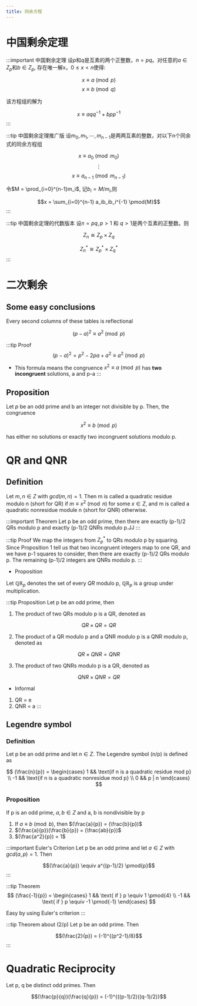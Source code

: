 ```yaml
---
title: 同余方程
---
```


# 中国剩余定理

:::important 中国剩余定理
设$p$和$q$是互素的两个正整数，$n = pq$。对任意的$a \in Z_p$和$b \in Z_p$, 存在唯一解x，$0 \leq x < n$使得:

$$x \equiv a \pmod{p}$$
$$x \equiv b \pmod{q}$$

该方程组的解为

$$x \equiv aqq^{-1} + bpp^{-1}$$
:::

:::tip 中国剩余定理推广版
设$m_0, m_1, \cdots, m_{n-1}$是两两互素的整数，对以下n个同余式的同余方程组

$$x \equiv a_0 \pmod{m_0}$$
$$\vdots$$
$$x \equiv a_{n-1} \pmod{m_{n-1}}$$

令$M = \prod_{i=0}^{n-1}m_i$, 记$b_i = M/m_i$,则

$$x = \sum_{i=0}^{n-1} a_ib_ib_i^{-1} \pmod{M}$$
:::

:::tip 中国剩余定理的代数版本
设$n=pq, p > 1 \text{ 和 } q > 1$是两个互素的正整数。则

$$Z_n \cong Z_p \times Z_q$$

$$Z^*_n \cong Z^*_p \times Z^*_q$$
:::

# 二次剩余

## Some easy conclusions

Every second columns of these tables is reflectional 

$$(p-a)^2 \equiv a^2 \pmod{p}$$

:::tip Proof
$$(p-a)^2 = p^2 - 2pa + a^2 \equiv a^2 \pmod{p}$$

- This formula means the congruence $x^2 \equiv a \pmod{p}$ has **two incongruent** solutions, a and p-a
:::

## Proposition

Let $p$ be an odd prime and b an integer not divisible by p. Then, the congruence 

$$x^2 \equiv b \pmod{p}$$

has either no solutions or exactly two incongruent solutions modulo p.

# QR and QNR

## Definition

Let $m, n \in Z$ with $gcd(m, n) = 1$. Then m is called a quadratic residue modulo n (short for QR) if $m \equiv x^2 \pmod{n}$ for some $x \in Z$, and m is called a quadratic nonresidue module n (short for QNR) otherwise.

:::important Theorem
Let p be an odd prime, then there are exactly (p-1)/2 QRs modulo p and exactly (p-1)/2 QNRs modulo p.JJ
:::

:::tip Proof
We map the integers from $Z^*_p$ to QRs modulo p by squaring. Since Proposition 1 tell us that two incongruent integers map to one QR, and we have p-1 squares to consider, then there are exactly (p-1)/2 QRs modulo p. The remaining (p-1)/2 integers are QNRs modulo p.
:::

- Proposition

Let $\mathbb{QR}_p$ denotes the set of every $QR$ modulo p, $\mathbb{QR}_p$ is a group under multiplication.

:::tip Proposition
Let p be an odd prime, then

1. The product of two QRs modulo p is a QR, denoted as 

$$QR \times QR = QR$$

2. The product of a QR modulo p and a QNR modulo p is a QNR modulo p, denoted as 

$$QR \times QNR = QNR$$

3. The product of two QNRs modulo p is a QR, denoted as 

$$QNR \times QNR = QR$$

- Informal
1. QR = e
2. QNR = a
:::

## Legendre symbol

### Definition

Let p be an odd prime and let $n \in Z$. The Legendre symbol (n/p) is defined as 

$$
(\frac{n}{p}) = 
\begin{cases}
1 && \text{if n is a quadratic residue mod p} \\
-1 && \text{if n is a quadratic nonresidue mod p} \\
0 && p | n
\end{cases}
$$

### Proposition

If p is an odd prime, $a, b \in Z$ and a, b is nondivisible by p

1. If $a \equiv b \pmod{b}$, then $(\frac{a}{p}) = (\frac{b}{p})$
2. $(\frac{a}{p})(\frac{b}{p}) = (\frac{ab}{p})$
3. $(\frac{a^2}{p}) = 1$

:::important Euler's Criterion
Let p be an odd prime and let $a \in Z$ with $gcd(a, p) = 1$. Then

$$(\frac{a}{p}) \equiv a^{(p-1)/2} \pmod{p}$$
:::

:::tip Theorem
$$
(\frac{-1}{p}) =
\begin{cases}
1 && \text{ if } p \equiv 1 \pmod{4} \\
-1 && \text{ if } p \equiv -1 \pmod{-1} 
\end{cases}
$$

Easy by using Euler's criterion
:::

:::tip Theorem about (2/p)
Let p be an odd prime. Then

$$(\frac{2}{p}) = (-1)^{(p^2-1)/8}$$
:::

# Quadratic Reciprocity

Let p, q be distinct odd primes. Then

$$(\frac{p}{q})(\frac{q}{p}) = (-1)^{((p-1)/2)((q-1)/2)}$$